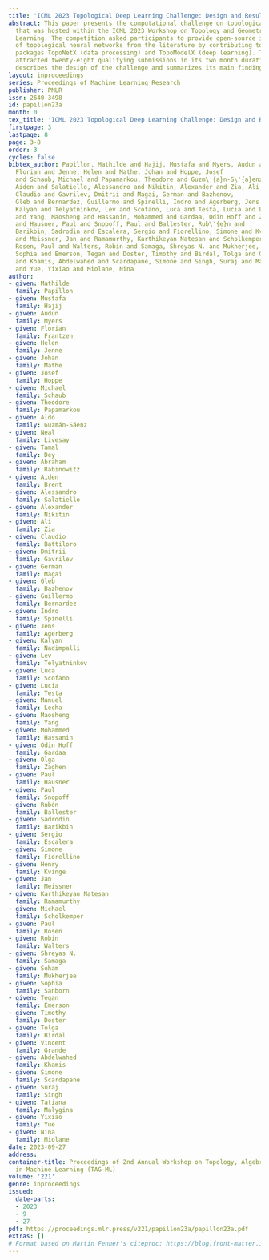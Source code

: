 ```yaml
---
title: 'ICML 2023 Topological Deep Learning Challenge: Design and Results'
abstract: This paper presents the computational challenge on topological deep learning
  that was hosted within the ICML 2023 Workshop on Topology and Geometry in Machine
  Learning. The competition asked participants to provide open-source implementations
  of topological neural networks from the literature by contributing to the python
  packages TopoNetX (data processing) and TopoModelX (deep learning). The challenge
  attracted twenty-eight qualifying submissions in its two month duration. This paper
  describes the design of the challenge and summarizes its main findings.
layout: inproceedings
series: Proceedings of Machine Learning Research
publisher: PMLR
issn: 2640-3498
id: papillon23a
month: 0
tex_title: 'ICML 2023 Topological Deep Learning Challenge: Design and Results'
firstpage: 3
lastpage: 8
page: 3-8
order: 3
cycles: false
bibtex_author: Papillon, Mathilde and Hajij, Mustafa and Myers, Audun and Frantzen,
  Florian and Jenne, Helen and Mathe, Johan and Hoppe, Josef
  and Schaub, Michael and Papamarkou, Theodore and Guzm\'{a}n-S\'{a}enz, Aldo and Livesay, Neal and Dey, Tamal and Rabinowitz, Abraham and Brent,
  Aiden and Salatiello, Alessandro and Nikitin, Alexander and Zia, Ali and Battiloro,
  Claudio and Gavrilev, Dmitrii and Magai, German and Bazhenov,
  Gleb and Bernardez, Guillermo and Spinelli, Indro and Agerberg, Jens and Nadimpalli,
  Kalyan and Telyatninkov, Lev and Scofano, Luca and Testa, Lucia and Lecha, Manuel
  and Yang, Maosheng and Hassanin, Mohammed and Gardaa, Odin Hoff and Zaghen, Olga
  and Hausner, Paul and Snopoff, Paul and Ballester, Rub\'{e}n and
  Barikbin, Sadrodin and Escalera, Sergio and Fiorellino, Simone and Kvinge, Henry
  and Meissner, Jan and Ramamurthy, Karthikeyan Natesan and Scholkemper, Michael and
  Rosen, Paul and Walters, Robin and Samaga, Shreyas N. and Mukherjee, Soham and Sanborn,
  Sophia and Emerson, Tegan and Doster, Timothy and Birdal, Tolga and Grande, Vincent
  and Khamis, Abdelwahed and Scardapane, Simone and Singh, Suraj and Malygina, Tatiana
  and Yue, Yixiao and Miolane, Nina
author:
- given: Mathilde
  family: Papillon
- given: Mustafa
  family: Hajij
- given: Audun
  family: Myers
- given: Florian
  family: Frantzen
- given: Helen
  family: Jenne
- given: Johan
  family: Mathe
- given: Josef
  family: Hoppe
- given: Michael
  family: Schaub
- given: Theodore
  family: Papamarkou
- given: Aldo
  family: Guzmán-Sáenz
- given: Neal
  family: Livesay
- given: Tamal
  family: Dey
- given: Abraham
  family: Rabinowitz
- given: Aiden
  family: Brent
- given: Alessandro
  family: Salatiello
- given: Alexander
  family: Nikitin
- given: Ali
  family: Zia
- given: Claudio
  family: Battiloro
- given: Dmitrii
  family: Gavrilev
- given: German
  family: Magai
- given: Gleb
  family: Bazhenov
- given: Guillermo
  family: Bernardez
- given: Indro
  family: Spinelli
- given: Jens
  family: Agerberg
- given: Kalyan
  family: Nadimpalli
- given: Lev
  family: Telyatninkov
- given: Luca
  family: Scofano
- given: Lucia
  family: Testa
- given: Manuel
  family: Lecha
- given: Maosheng
  family: Yang
- given: Mohammed
  family: Hassanin
- given: Odin Hoff
  family: Gardaa
- given: Olga
  family: Zaghen
- given: Paul
  family: Hausner
- given: Paul
  family: Snopoff
- given: Rubén
  family: Ballester
- given: Sadrodin
  family: Barikbin
- given: Sergio
  family: Escalera
- given: Simone
  family: Fiorellino
- given: Henry
  family: Kvinge
- given: Jan
  family: Meissner
- given: Karthikeyan Natesan
  family: Ramamurthy
- given: Michael
  family: Scholkemper
- given: Paul
  family: Rosen
- given: Robin
  family: Walters
- given: Shreyas N.
  family: Samaga
- given: Soham
  family: Mukherjee
- given: Sophia
  family: Sanborn
- given: Tegan
  family: Emerson
- given: Timothy
  family: Doster
- given: Tolga
  family: Birdal
- given: Vincent
  family: Grande
- given: Abdelwahed
  family: Khamis
- given: Simone
  family: Scardapane
- given: Suraj
  family: Singh
- given: Tatiana
  family: Malygina
- given: Yixiao
  family: Yue
- given: Nina
  family: Miolane
date: 2023-09-27
address: 
container-title: Proceedings of 2nd Annual Workshop on Topology, Algebra, and Geometry
  in Machine Learning (TAG-ML)
volume: '221'
genre: inproceedings
issued:
  date-parts:
  - 2023
  - 9
  - 27
pdf: https://proceedings.mlr.press/v221/papillon23a/papillon23a.pdf
extras: []
# Format based on Martin Fenner's citeproc: https://blog.front-matter.io/posts/citeproc-yaml-for-bibliographies/
---
```

